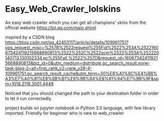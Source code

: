 # Easy_Web_Crawler_lolskins
An easy web crawler which you can get all champions' skins from the official website https://lol.qq.com/main.shtml
  

inspired by a CSDN blog https://blog.csdn.net/qq_42453117/article/details/109961751?ops_request_misc=%257B%2522request%255Fid%2522%253A%2522160673424119215668890813%2522%252C%2522scm%2522%253A%252220140713.130102334.pc%255Fall.%2522%257D&request_id=160673424119215668890813&biz_id=0&utm_medium=distribute.pc_search_result.none-task-blog-2~all~first_rank_v2~rank_v28-4-109961751.pc_search_result_cache&utm_term=30%E8%A1%8C%E4%BB%A3%E7%A0%81%E8%8B%B1%E9%9B%84%E8%81%94%E7%9B%9F&spm=1018.2118.3001.4449


Noticed that you should changed the path to your destination folder in order to let it run correctedly.

project builds on jupyter notebook in Python 3.0 language, with few library imported. 
Friendly for beginner who is new to web_crawler
